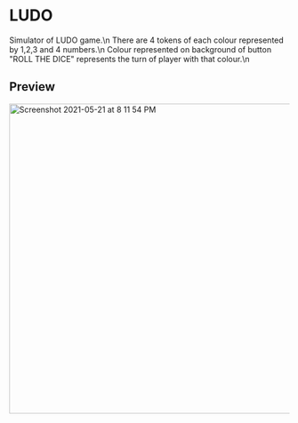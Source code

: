 # LUDO
Simulator of LUDO game.\n
There are 4 tokens of each colour represented by 1,2,3 and 4 numbers.\n
Colour represented on background of button "ROLL THE DICE" represents the turn of player with that colour.\n

##  Preview 
<img width="558" alt="Screenshot 2021-05-21 at 8 11 54 PM" src="https://user-images.githubusercontent.com/73153087/119155436-d1915c00-ba70-11eb-9bf2-5084c6bc6ecb.png">
